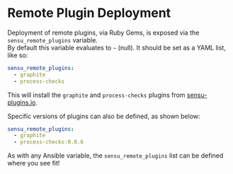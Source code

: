 # Remote Plugin Deployment
Deployment of remote plugins, via Ruby Gems, is exposed via the `sensu_remote_plugins` variable.  
By default this variable evaluates to `~` (null). It should be set as a YAML list, like so:  
``` yaml
sensu_remote_plugins:
  - graphite
  - process-checks
```
This will install the `graphite` and `process-checks` plugins from [sensu-plugins.io](http://sensu-plugins.io/).  

Specific versions of plugins can also be defined, as shown below:
``` yaml
sensu_remote_plugins:
  - graphite
  - process-checks:0.0.6
```

As with any Ansible variable, the `sensu_remote_plugins` list can be defined where you see fit!
